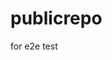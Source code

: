 # publicrepo
for e2e test











































































































































































































































































































































































































































































































































































































































































































































































































































































































































































































































































































































































































































































































































































































































































































































































































































































































































































































































































































































































































































































































































































































































































































































































































































































































































































































































































































































































































































































































































































































































